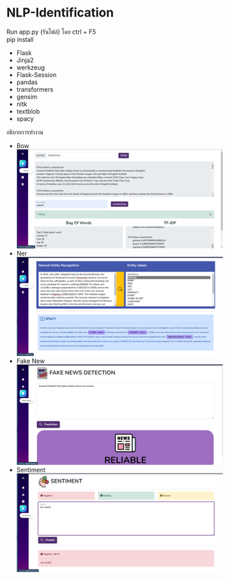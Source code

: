 # NLP-Identification
Run app.py (รันไฟล์) โดย ctrl + F5 <br>
pip install<br>

- Flask<br>
- Jinja2<br>
- werkzeug<br>
- Flask-Session<br>
- pandas<br>
- transformers<br>
- gensim<br>
- nltk<br>
- textblob<br>
- spacy<br>

อธิบายการทำงาน<br>

- Bow<br>
  <img src=".\static\image\bow.png"><br>
- Ner<br>
  <img src=".\static\image\ner.png"><br>
- Fake New<br>
  <img src=".\static\image\fake-new.png"><br>
- Sentiment<br>
  <img src=".\static\image\sentiment.png"><br>
